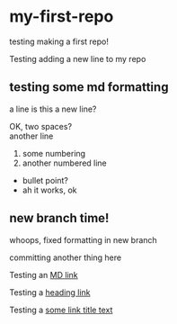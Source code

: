 # my-first-repo
testing making a first repo!


Testing adding a new line to my repo


## testing some md formatting

a line
is this a new line?

OK, two spaces?  
another line

1. some numbering
2. another numbered line

- bullet point?
- ah it works, ok

## new branch time!
whoops, fixed formatting in new branch

committing another thing here

Testing an [MD link](https://www.reddit.com/user/fatploughman)

Testing a [heading link](#my-first-repo)

Testing a [some link title text](https://www.reddit.com/user/fatploughman "Reddit Account")
